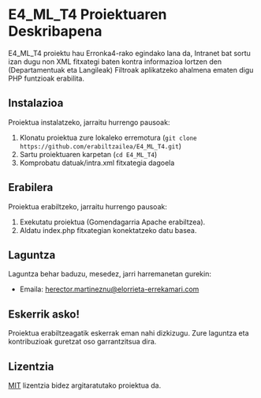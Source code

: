 # E4_ML_T4 Proiektuaren Deskribapena

E4_ML_T4 proiektu hau Erronka4-rako egindako lana da, Intranet bat sortu izan dugu non XML fitxategi baten kontra informazioa lortzen den (Departamentuak eta Langileak) Filtroak aplikatzeko ahalmena ematen digu PHP funtzioak erabilita.

## Instalazioa

Proiektua instalatzeko, jarraitu hurrengo pausoak:

1. Klonatu proiektua zure lokaleko erremotura (`git clone https://github.com/erabiltzailea/E4_ML_T4.git`)
2. Sartu proiektuaren karpetan (`cd E4_ML_T4`)
3. Komprobatu datuak/intra.xml fitxategia dagoela

## Erabilera

Proiektua erabiltzeko, jarraitu hurrengo pausoak:

1. Exekutatu proiektua (Gomendagarria Apache erabiltzea).
2. Aldatu index.php fitxategian konektatzeko datu basea.

## Laguntza

Laguntza behar baduzu, mesedez, jarri harremanetan gurekin:

- Emaila: herector.martineznu@elorrieta-errekamari.com

## Eskerrik asko!

Proiektua erabiltzeagatik eskerrak eman nahi dizkizugu. Zure laguntza eta kontribuzioak guretzat oso garrantzitsua dira.

## Lizentzia

[MIT](https://opensource.org/licenses/MIT) lizentzia bidez argitaratutako proiektua da.
